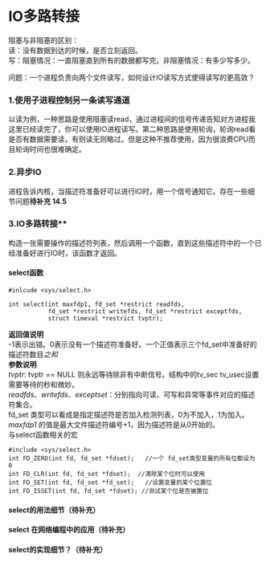 # IO多路转接
  
  阻塞与非阻塞的区别：  
  读：没有数据到达的时候，是否立刻返回。  
  写：阻塞情况：一直阻塞直到所有的数据都写完。非阻塞情况：有多少写多少。  
  
  问题：一个进程负责向两个文件读写，如何设计IO读写方式使得读写的更高效？  
### 1.使用子进程控制另一条读写通道
以读为例，一种思路是使用阻塞读read，通过进程间的信号传递告知对方进程我这里已经读完了，你可以使用IO进程读写。第二种思路是使用轮询，轮询read看是否有数据需要读，有则读无则略过。但是这种不推荐使用，因为很浪费CPU而且轮询时间也很难确定。  

### 2.异步IO
进程告诉内核，当描述符准备好可以进行IO时，用一个信号通知它。存在一些细节问题**待补充 14.5**  
### 3.IO多路转接**
构造一张需要操作的描述符列表，然后调用一个函数，直到这些描述符中的一个已经准备好进行IO时，该函数才返回。  
#### select函数
```
#inlcude <sys/select.h>

int select(int maxfdp1, fd_set *restrict readfds,
           fd_set *restrict writefds, fd_set *restrict exceptfds,
           struct timeval *restrict tvptr);
```
**返回值说明**  
-1表示出错。0表示没有一个描述符准备好。一个正值表示三个fd_set中准备好的描述符数目*之和*  
**参数说明**  
*tvptr*: tvptr == NULL 则永远等待除非有中断信号。结构中的tv_sec tv_usec设置需要等待的秒和微妙。  
*readfds*、*writefds*、*exceptset*：分别指向可读、可写和异常等事件对应的描述符集合。  
fd_set 类型可以看成是指定描述符是否加入检测列表，0为不加入，1为加入。  
*maxfdp1* 的值是最大文件描述符编号+1，因为描述符是从0开始的。  
与select函数相关的宏  
```
#include <sys/select.h>   
int FD_ZERO(int fd, fd_set *fdset);   //一个 fd_set类型变量的所有位都设为 0
int FD_CLR(int fd, fd_set *fdset);  //清除某个位时可以使用
int FD_SET(int fd, fd_set *fd_set);   //设置变量的某个位置位
int FD_ISSET(int fd, fd_set *fdset); //测试某个位是否被置位
``` 

#### select的用法细节（待补充）

#### select 在网络编程中的应用（待补充）

#### select的实现细节？（待补充）